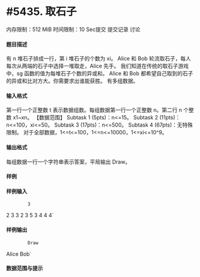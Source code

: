 
# #5435. 取石子
内存限制：512 MiB 时间限制：10 Sec提交 提交记录 讨论
#### 题目描述

有 n 堆石子排成一行，第 i 堆石子的个数为 xi。
Alice 和 Bob 轮流取石子，每人每次从两端的石子中选择一堆取走，Alice 先手。
我们知道在传统的取石子游戏中，sg 函数的值为每堆石子个数的异或和。
Alice 和 Bob 都希望自己取到的石子的异或和比对方大。你需要求出谁能获胜。
有多组数据。


#### 输入格式
第一行一个正整数 t 表示数据组数。每组数据第一行一个正整数 n。第二行 n 个整数 x1~xn。
【数据范围】
Subtask 1 (5pts)：n<=15。
Subtask 2 (11pts)：n<=100，xi<=50。
Subtask 3 (17pts)：n<=500。
Subtask 4 (67pts)：无特殊限制。
对于全部数据，1<=t<=100，1<=n<=10000，1<=xi<=10^9。
#### 输出格式
每组数据一行一个字符串表示答案，平局输出 Draw。
#### 样例

#### 样例输入

			3
2
3 3
2
3 5
3
4 4 4`
#### 样例输出

			Draw
Alice
Bob`
#### 数据范围与提示

